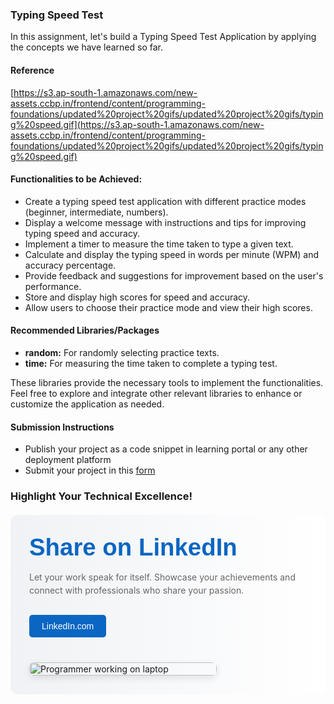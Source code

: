 ### Typing Speed Test

In this assignment, let's build a Typing Speed Test Application  by applying the concepts we have learned so far.

#### Reference

[https://s3.ap-south-1.amazonaws.com/new-assets.ccbp.in/frontend/content/programming-foundations/updated%20project%20gifs/updated%20project%20gifs/typing%20speed.gif](https://s3.ap-south-1.amazonaws.com/new-assets.ccbp.in/frontend/content/programming-foundations/updated%20project%20gifs/updated%20project%20gifs/typing%20speed.gif)

#### Functionalities to be Achieved:

- Create a typing speed test application with different practice modes (beginner, intermediate, numbers).
- Display a welcome message with instructions and tips for improving typing speed and accuracy.
- Implement a timer to measure the time taken to type a given text.
- Calculate and display the typing speed in words per minute (WPM) and accuracy percentage.
- Provide feedback and suggestions for improvement based on the user's performance.
- Store and display high scores for speed and accuracy.
- Allow users to choose their practice mode and view their high scores.


#### Recommended Libraries/Packages

- **random:** For randomly selecting practice texts.
- **time:** For measuring the time taken to complete a typing test.

These libraries provide the necessary tools to implement the functionalities. Feel free to explore and integrate other relevant libraries to enhance or customize the application as needed.



#### Submission Instructions

- Publish your project as a code snippet in learning portal or any other deployment platform
- Submit your project in this [form]()

### Highlight Your Technical Excellence!

<MultiLineNote>
<div style="display: flex; flex-wrap: wrap; gap: 40px; padding: 30px; background: linear-gradient(to right, #f0f2f5, #ffffff); border-radius: 12px; max-width: 1200px; margin: 20px auto;">
    <div style="flex: 1 1 300px;">
        <h2 style="font-family: Arial, sans-serif; color: #0a66c2; margin: 0 0 15px 0; font-size: clamp(1.5rem, 4vw, 2.5rem);">Share on LinkedIn</h2>
        <p style="color: #666; line-height: 1.5;">Let your work speak for itself. Showcase your achievements and connect with professionals who share your passion.</p>
        <a href="https://www.linkedin.com" 
           style="display: inline-block; margin-top: 15px; padding: 10px 20px; background-color: #0a66c2; color: white; text-decoration: none; border-radius: 5px; font-family: Arial, sans-serif;">
            LinkedIn.com
        </a>
    </div>
    <div style="flex: 0 1 300px;">
        <img src="https://res.cloudinary.com/dpvbaiyus/image/upload/v1730870613/programmer-work-laptop-computer-website-code-program-concept_133260-5402_ffsbmo.avif" 
             style="width: 100%; height: auto; border-radius: 8px; box-shadow: 0 4px 12px rgba(0,0,0,0.1);" 
             alt="Programmer working on laptop">
    </div>
</div>
</MultiLineNote>
